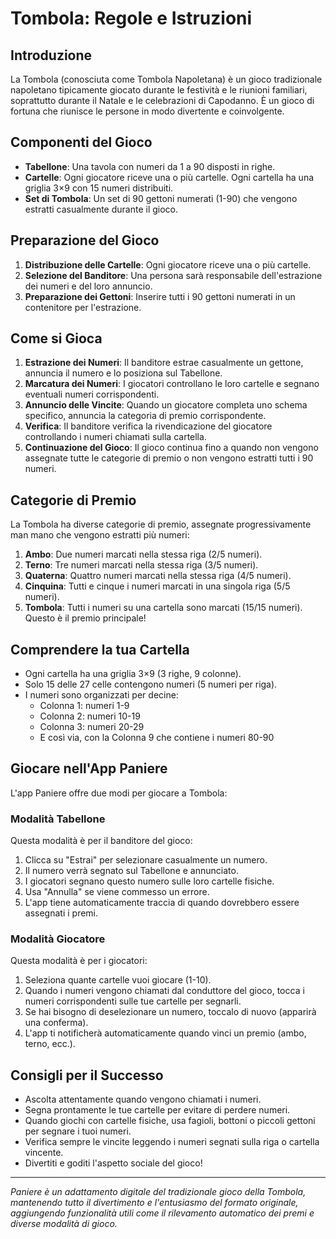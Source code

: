 # Tombola: Regole e Istruzioni

## Introduzione

La Tombola (conosciuta come Tombola Napoletana) è un gioco tradizionale napoletano tipicamente giocato durante le festività e le riunioni familiari, soprattutto durante il Natale e le celebrazioni di Capodanno. È un gioco di fortuna che riunisce le persone in modo divertente e coinvolgente.

## Componenti del Gioco

- **Tabellone**: Una tavola con numeri da 1 a 90 disposti in righe.
- **Cartelle**: Ogni giocatore riceve una o più cartelle. Ogni cartella ha una griglia 3×9 con 15 numeri distribuiti.
- **Set di Tombola**: Un set di 90 gettoni numerati (1-90) che vengono estratti casualmente durante il gioco.

## Preparazione del Gioco

1. **Distribuzione delle Cartelle**: Ogni giocatore riceve una o più cartelle.
2. **Selezione del Banditore**: Una persona sarà responsabile dell'estrazione dei numeri e del loro annuncio.
3. **Preparazione dei Gettoni**: Inserire tutti i 90 gettoni numerati in un contenitore per l'estrazione.

## Come si Gioca

1. **Estrazione dei Numeri**: Il banditore estrae casualmente un gettone, annuncia il numero e lo posiziona sul Tabellone.
2. **Marcatura dei Numeri**: I giocatori controllano le loro cartelle e segnano eventuali numeri corrispondenti.
3. **Annuncio delle Vincite**: Quando un giocatore completa uno schema specifico, annuncia la categoria di premio corrispondente.
4. **Verifica**: Il banditore verifica la rivendicazione del giocatore controllando i numeri chiamati sulla cartella.
5. **Continuazione del Gioco**: Il gioco continua fino a quando non vengono assegnate tutte le categorie di premio o non vengono estratti tutti i 90 numeri.

## Categorie di Premio

La Tombola ha diverse categorie di premio, assegnate progressivamente man mano che vengono estratti più numeri:

1. **Ambo**: Due numeri marcati nella stessa riga (2/5 numeri).
2. **Terno**: Tre numeri marcati nella stessa riga (3/5 numeri).
3. **Quaterna**: Quattro numeri marcati nella stessa riga (4/5 numeri).
4. **Cinquina**: Tutti e cinque i numeri marcati in una singola riga (5/5 numeri).
5. **Tombola**: Tutti i numeri su una cartella sono marcati (15/15 numeri). Questo è il premio principale!

## Comprendere la tua Cartella

- Ogni cartella ha una griglia 3×9 (3 righe, 9 colonne).
- Solo 15 delle 27 celle contengono numeri (5 numeri per riga).
- I numeri sono organizzati per decine:
  - Colonna 1: numeri 1-9
  - Colonna 2: numeri 10-19
  - Colonna 3: numeri 20-29
  - E così via, con la Colonna 9 che contiene i numeri 80-90

## Giocare nell'App Paniere

L'app Paniere offre due modi per giocare a Tombola:

### Modalità Tabellone

Questa modalità è per il banditore del gioco:

1. Clicca su "Estrai" per selezionare casualmente un numero.
2. Il numero verrà segnato sul Tabellone e annunciato.
3. I giocatori segnano questo numero sulle loro cartelle fisiche.
4. Usa "Annulla" se viene commesso un errore.
5. L'app tiene automaticamente traccia di quando dovrebbero essere assegnati i premi.

### Modalità Giocatore

Questa modalità è per i giocatori:

1. Seleziona quante cartelle vuoi giocare (1-10).
2. Quando i numeri vengono chiamati dal conduttore del gioco, tocca i numeri corrispondenti sulle tue cartelle per segnarli.
3. Se hai bisogno di deselezionare un numero, toccalo di nuovo (apparirà una conferma).
4. L'app ti notificherà automaticamente quando vinci un premio (ambo, terno, ecc.).

## Consigli per il Successo

- Ascolta attentamente quando vengono chiamati i numeri.
- Segna prontamente le tue cartelle per evitare di perdere numeri.
- Quando giochi con cartelle fisiche, usa fagioli, bottoni o piccoli gettoni per segnare i tuoi numeri.
- Verifica sempre le vincite leggendo i numeri segnati sulla riga o cartella vincente.
- Divertiti e goditi l'aspetto sociale del gioco!

---

_Paniere è un adattamento digitale del tradizionale gioco della Tombola, mantenendo tutto il divertimento e l'entusiasmo del formato originale, aggiungendo funzionalità utili come il rilevamento automatico dei premi e diverse modalità di gioco._
